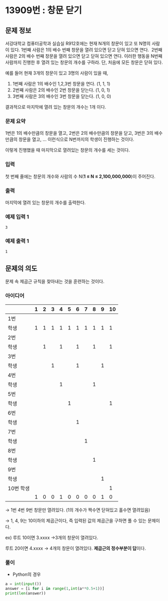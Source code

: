 # 13909번 : 창문 닫기

## 문제 정보

서강대학교 컴퓨터공학과 실습실 R912호에는 현재 N개의 창문이 있고 또 N명의 사람이 있다. 1번째 사람은 1의 배수 번째 창문을 열려 있으면 닫고 닫혀 있으면 연다.  2번째 사람은 2의 배수 번째 창문을 열려 있으면 닫고 닫혀 있으면 연다. 이러한 행동을 N번째 사람까지 진행한 후 열려 있는 창문의 개수를 구하라. 단, 처음에 모든 창문은 닫혀 있다.

예를 들어 현재 3개의 창문이 있고 3명의 사람이 있을 때,

1. 1번째 사람은 1의 배수인 1,2,3번 창문을 연다. (1, 1, 1)
2. 2번째 사람은 2의 배수인 2번 창문을 닫는다. (1, 0, 1)
3. 3번째 사람은 3의 배수인 3번 창문을 닫는다. (1, 0, 0)

결과적으로 마지막에 열려 있는 창문의 개수는 1개 이다.

### 문제 요약

1번은 1의 배수만큼의 창문을 열고,
2번은 2의 배수만큼의 창문을 닫고,
3번은 3의 배수만큼의 창문을 열고, …
이런식으로 N번까지의 학생이 진행하는 것이다.

이렇게 진행했을 때 마지막으로 열려있는 창문의 개수를 세는 것이다.

### 입력

첫 번째 줄에는 창문의 개수와 사람의 수 N(**1 ≤ N ≤ 2,100,000,000**)이 주어진다.

### 출력

마지막에 열려 있는 창문의 개수를 출력한다.

### 예제 입력 1

`3`

### 예제 출력 1

`1`

## 문제의 의도

문제 속 제곱근 규칙을 찾아내는 것을 훈련하는 것이다.

### 아이디어

|  | 1 | 2 | 3 | 4 | 5 | 6 | 7 | 8 | 9 | 10 |
| --- | --- | --- | --- | --- | --- | --- | --- | --- | --- | --- |
| 1번 
학생 | 1 | 1 | 1 | 1 | 1 | 1 | 1 | 1 | 1 | 1 |
| 2번 
학생 |  | 1 |  | 1 |  | 1 |  | 1 |  | 1 |
| 3번 
학생 |  |  | 1 |  |  | 1 |  |  | 1 |  |
| 4번 
학생 |  |  |  | 1 |  |  |  | 1 |  |  |
| 5번 
학생 |  |  |  |  | 1 |  |  |  |  | 1 |
| 6번 
학생 |  |  |  |  |  | 1 |  |  |  |  |
| 7번 
학생 |  |  |  |  |  |  | 1 |  |  |  |
| 8번 
학생 |  |  |  |  |  |  |  | 1 |  |  |
| 9번 
학생 |  |  |  |  |  |  |  |  | 1 |  |
| 10번 학생 |  |  |  |  |  |  |  |  |  | 1 |
|  | 1 | 0 | 0 | 1 | 0 | 0 | 0 | 0 | 1 | 0 |

→ 1번 4번 9번 창문만 열려있다. (1의 개수가 짝수면 닫혀있고 홀수면 열려있음)

→ 1, 4, 9는 10이하의 제곱근이다, 즉 입력된 값의 제곱근을 구하면 풀 수 있는 문제이다.

ex) 루트 10이면 3.xxxx →3개의 창문이 열려있다.

루트 20이면 4.xxxx → 4개의 창문이 열려있다.  **제곱근의 정수부분이 답**이다.

### 풀이

- Python의 경우

```python
a = int(input())
answer = [i for i in range(1,int(a**0.5+1))]
print(len(answer))
```